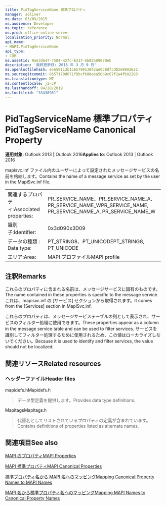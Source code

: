 ```yaml
---
title: PidTagServiceName 標準プロパティ
manager: soliver
ms.date: 03/09/2015
ms.audience: Developer
ms.topic: reference
ms.prod: office-online-server
localization_priority: Normal
api_name:
- MAPI.PidTagServiceName
api_type:
- COM
ms.assetid: 9a63d647-7504-42fc-b317-6b02b89070eb
description: '最終更新日: 2015 年 3 月 9 日'
ms.openlocfilehash: e5659113b1c6579913042ae0c8dfcd03e9802621
ms.sourcegitcommit: 8657170d071f9bcf680aba50b9c07f2a4fb82283
ms.translationtype: MT
ms.contentlocale: ja-JP
ms.lasthandoff: 04/28/2019
ms.locfileid: "33438961"
---
```

# <a name="pidtagservicename-canonical-property"></a><span data-ttu-id="d1d7f-103">PidTagServiceName 標準プロパティ</span><span class="sxs-lookup"><span data-stu-id="d1d7f-103">PidTagServiceName Canonical Property</span></span>

  
  
<span data-ttu-id="d1d7f-104">**適用対象**: Outlook 2013 | Outlook 2016</span><span class="sxs-lookup"><span data-stu-id="d1d7f-104">**Applies to**: Outlook 2013 | Outlook 2016</span></span> 
  
<span data-ttu-id="d1d7f-105">mapisvc.inf ファイル内のユーザーによって設定されたメッセージサービスの名前を格納します。</span><span class="sxs-lookup"><span data-stu-id="d1d7f-105">Contains the name of a message service as set by the user in the MapiSvc.inf file.</span></span>
  
|||
|:-----|:-----|
|<span data-ttu-id="d1d7f-106">関連するプロパティ:</span><span class="sxs-lookup"><span data-stu-id="d1d7f-106">Associated properties:</span></span>  <br/> |<span data-ttu-id="d1d7f-107">PR_SERVICE_NAME、PR_SERVICE_NAME_A、PR_SERVICE_NAME_W</span><span class="sxs-lookup"><span data-stu-id="d1d7f-107">PR_SERVICE_NAME, PR_SERVICE_NAME_A, PR_SERVICE_NAME_W</span></span>  <br/> |
|<span data-ttu-id="d1d7f-108">識別子:</span><span class="sxs-lookup"><span data-stu-id="d1d7f-108">Identifier:</span></span>  <br/> |<span data-ttu-id="d1d7f-109">0x3d09</span><span class="sxs-lookup"><span data-stu-id="d1d7f-109">0x3D09</span></span>  <br/> |
|<span data-ttu-id="d1d7f-110">データの種類 : </span><span class="sxs-lookup"><span data-stu-id="d1d7f-110">Data type:</span></span>  <br/> |<span data-ttu-id="d1d7f-111">PT_STRING8、PT_UNICODE</span><span class="sxs-lookup"><span data-stu-id="d1d7f-111">PT_STRING8, PT_UNICODE</span></span>  <br/> |
|<span data-ttu-id="d1d7f-112">エリア:</span><span class="sxs-lookup"><span data-stu-id="d1d7f-112">Area:</span></span>  <br/> |<span data-ttu-id="d1d7f-113">MAPI プロファイル</span><span class="sxs-lookup"><span data-stu-id="d1d7f-113">MAPI profile</span></span>  <br/> |
   
## <a name="remarks"></a><span data-ttu-id="d1d7f-114">注釈</span><span class="sxs-lookup"><span data-stu-id="d1d7f-114">Remarks</span></span>

<span data-ttu-id="d1d7f-115">これらのプロパティに含まれる名前は、メッセージサービスに固有のものです。</span><span class="sxs-lookup"><span data-stu-id="d1d7f-115">The name contained in these properties is specific to the message service.</span></span> <span data-ttu-id="d1d7f-116">これは、mapisvc.inf の [サービス] セクションから取得されます。</span><span class="sxs-lookup"><span data-stu-id="d1d7f-116">It comes from the [Services] section in MapiSvc.inf.</span></span>
  
<span data-ttu-id="d1d7f-117">これらのプロパティは、メッセージサービステーブルの列として表示され、サービスのフィルター処理に使用できます。</span><span class="sxs-lookup"><span data-stu-id="d1d7f-117">These properties appear as a column in the message service table and can be used to filter services.</span></span> <span data-ttu-id="d1d7f-118">サービスを識別してフィルター処理するために使用されるため、この値はローカライズしないでください。</span><span class="sxs-lookup"><span data-stu-id="d1d7f-118">Because it is used to identify and filter services, the value should not be localized.</span></span>
  
## <a name="related-resources"></a><span data-ttu-id="d1d7f-119">関連リソース</span><span class="sxs-lookup"><span data-stu-id="d1d7f-119">Related resources</span></span>

### <a name="header-files"></a><span data-ttu-id="d1d7f-120">ヘッダーファイル</span><span class="sxs-lookup"><span data-stu-id="d1d7f-120">Header files</span></span>

<span data-ttu-id="d1d7f-121">mapidefs.h</span><span class="sxs-lookup"><span data-stu-id="d1d7f-121">Mapidefs.h</span></span>
  
> <span data-ttu-id="d1d7f-122">データ型定義を提供します。</span><span class="sxs-lookup"><span data-stu-id="d1d7f-122">Provides data type definitions.</span></span>
    
<span data-ttu-id="d1d7f-123">Mapitags</span><span class="sxs-lookup"><span data-stu-id="d1d7f-123">Mapitags.h</span></span>
  
> <span data-ttu-id="d1d7f-124">代替名としてリストされているプロパティの定義が含まれています。</span><span class="sxs-lookup"><span data-stu-id="d1d7f-124">Contains definitions of properties listed as alternate names.</span></span>
    
## <a name="see-also"></a><span data-ttu-id="d1d7f-125">関連項目</span><span class="sxs-lookup"><span data-stu-id="d1d7f-125">See also</span></span>



[<span data-ttu-id="d1d7f-126">MAPI のプロパティ</span><span class="sxs-lookup"><span data-stu-id="d1d7f-126">MAPI Properties</span></span>](mapi-properties.md)
  
[<span data-ttu-id="d1d7f-127">MAPI 標準プロパティ</span><span class="sxs-lookup"><span data-stu-id="d1d7f-127">MAPI Canonical Properties</span></span>](mapi-canonical-properties.md)
  
[<span data-ttu-id="d1d7f-128">標準プロパティ名から MAPI 名へのマッピング</span><span class="sxs-lookup"><span data-stu-id="d1d7f-128">Mapping Canonical Property Names to MAPI Names</span></span>](mapping-canonical-property-names-to-mapi-names.md)
  
[<span data-ttu-id="d1d7f-129">MAPI 名から標準プロパティ名へのマッピング</span><span class="sxs-lookup"><span data-stu-id="d1d7f-129">Mapping MAPI Names to Canonical Property Names</span></span>](mapping-mapi-names-to-canonical-property-names.md)

